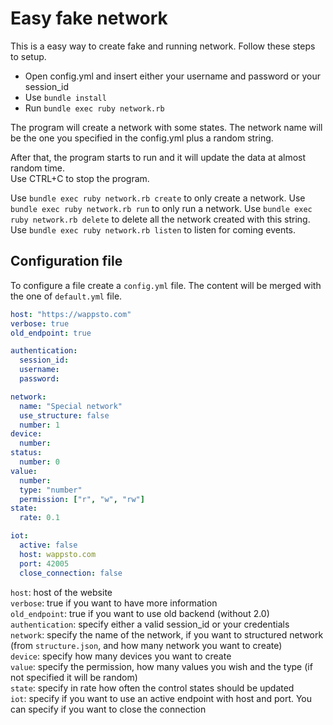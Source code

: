 Easy fake network
=============

This is a easy way to create fake and running network.
Follow these steps to setup.

* Open config.yml and insert either your username and password or your session_id
* Use `bundle install`
* Run `bundle exec ruby network.rb`

The program will create a network with some states. The network name will be the one you specified in the config.yml plus a random string.

After that, the program starts to run and it will update the data at almost random time.</br>
Use CTRL+C to stop the program.

Use `bundle exec ruby network.rb create` to only create a network.
Use `bundle exec ruby network.rb run` to only run a network.
Use `bundle exec ruby network.rb delete` to delete all the network created with this string.
Use `bundle exec ruby network.rb listen` to listen for coming events.


Configuration file
----------------------

To configure a file create a `config.yml` file. The content will be merged with the one of `default.yml` file.  

```yaml
host: "https://wappsto.com"
verbose: true
old_endpoint: true

authentication:
  session_id:
  username:
  password:

network:
  name: "Special network"
  use_structure: false
  number: 1
device:
  number:
status:
  number: 0
value:
  number:
  type: "number"
  permission: ["r", "w", "rw"]
state:
  rate: 0.1

iot:
  active: false
  host: wappsto.com
  port: 42005
  close_connection: false
```

`host`: host of the website  
`verbose`: true if you want to have more information  
`old_endpoint`: true if you want to use old backend (without 2.0)  
`authentication`: specify either a valid session_id or your credentials  
`network`: specify the name of the network, if you want to structured network (from `structure.json`, and how many network you want to create)  
`device`: specify how many devices you want to create  
`value`: specify the permission, how many values you wish and the type (if not specified it will be random)  
`state`: specify in rate how often the control states should be updated  
`iot`: specify if you want to use an active endpoint with host and port. You can specify if you want to close the connection  

